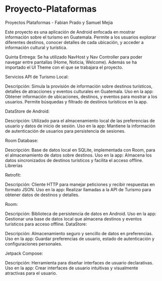 # Proyecto-Plataformas
Proyectos Plataformas - Fabian Prado y Samuel Mejia

Este proyecto es una aplicación de Android enfocada en mostrar información sobre el turismo en Guatemala. Permite a los usuarios explorar diferentes destinos, conocer detalles de cada ubicación, y acceder a información cultural y turística.

Quinta Entrega:
Se ha utilizado NavHost y Nav Controller para poder navegar entre pantallas (Home, Noticia, Welcome).
Además se ha importado el UI Theme con el que se trabajara el proyecto.



Servicios
API de Turismo Local:

Descripción: Simula la provisión de información sobre destinos turísticos, detalles de atracciones y eventos culturales en Guatemala.
Uso en la app: Obtener información de ubicaciones, destinos, y eventos para mostrar a los usuarios. Permite búsquedas y filtrado de destinos turísticos en la app.

DataStore de Android:

Descripción: Utilizado para el almacenamiento local de las preferencias de usuario y datos de inicio de sesión.
Uso en la app: Mantiene la información de autenticación de usuarios para persistencia de sesiones.

Room Database:

Descripción: Base de datos local en SQLite, implementada con Room, para el almacenamiento de datos sobre destinos.
Uso en la app: Almacena los datos sincronizados de destinos turísticos y facilita el acceso offline.
Librerías

Retrofit:

Descripción: Cliente HTTP para manejar peticiones y recibir respuestas en formato JSON.
Uso en la app: Realizar llamadas a la API de Turismo para obtener datos de destinos y detalles.

Room:

Descripción: Biblioteca de persistencia de datos en Android.
Uso en la app: Gestionar una base de datos local que almacena destinos y eventos turísticos para acceso offline.
DataStore:

Descripción: Almacenamiento seguro y sencillo de datos en preferencias.
Uso en la app: Guardar preferencias de usuario, estado de autenticación y configuraciones personales.

Jetpack Compose:

Descripción: Herramienta para diseñar interfaces de usuario declarativas.
Uso en la app: Crear interfaces de usuario intuitivas y visualmente atractivas para el usuario.
